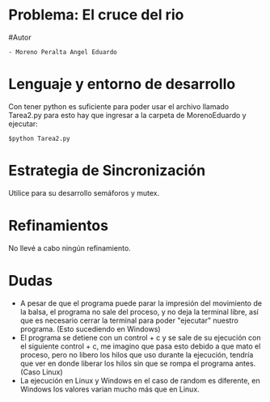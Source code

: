 # Problema: El cruce del rio



#Autor

	- Moreno Peralta Angel Eduardo



# Lenguaje y entorno de desarrollo



Con tener python es suficiente para poder usar el archivo llamado Tarea2.py para esto hay que ingresar a la carpeta de MorenoEduardo y ejecutar:

	$python Tarea2.py



# Estrategia de Sincronización



Utilice para su desarrollo semáforos y mutex.



# Refinamientos



No llevé a cabo ningún refinamiento.



# Dudas



- A pesar de que el programa puede parar la impresión del movimiento de la balsa, el programa no sale del proceso, y no deja la terminal libre, así que es necesario cerrar la terminal para poder "ejecutar" nuestro programa. (Esto sucediendo en Windows)
- El programa se detiene con un control + c y se sale de su ejecución con el siguiente control + c, me imagino que pasa esto debido a que mato el proceso, pero no libero los hilos que uso durante la ejecución, tendría que ver en donde liberar los hilos sin que se rompa el programa antes. (Caso Linux)
- La ejecución en Linux y Windows en el caso de random es diferente, en Windows los valores varian mucho más que en Linux.
